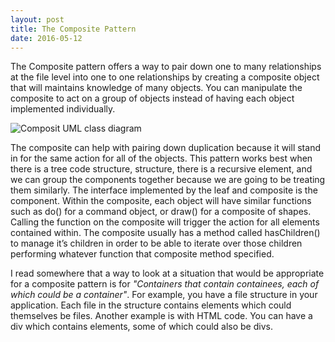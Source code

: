 ```yaml
---
layout: post
title: The Composite Pattern
date: 2016-05-12
---
```


The Composite pattern offers a way to pair down one to many relationships at the file level into one to one relationships by creating a composite object that will maintains knowledge of many objects. You can manipulate the composite to act on a group of objects instead of having each object implemented individually. 

![Composit UML class diagram](http://i.stack.imgur.com/TxEpe.png)

The composite can help with pairing down duplication because it will stand in for the same action for all of the objects. This pattern works best when there is a tree code structure, structure, there is a recursive element, and we can group the components together because we are going to be treating them similarly. 
The interface implemented by the leaf and composite is the component. Within the composite, each object will have similar functions such as do() for a command object, or draw() for a composite of shapes. Calling the function on the composite will trigger the action for all elements contained within. The composite usually has a method called hasChildren() to manage it’s children in order to be able to iterate over those children performing whatever function that composite method specified. 

I read somewhere that a way to look at a situation that would be appropriate for a composite pattern is for *"Containers that contain containees, each of which could be a container"*. For example, you have a file structure in your application. Each file in the structure contains elements which could themselves be files. Another example is with HTML code. You can have a div which contains elements, some of which could also be divs. 